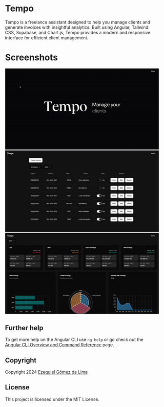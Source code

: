 # Tempo

Tempo is a freelance assistant designed to help you manage clients and generate invoices with insightful analytics. Built using Angular, Tailwind CSS, Supabase, and Chart.js, Tempo provides a modern and responsive interface for efficient client management.

# Screenshots

![Tempo Home](.github/assets/homegif.gif)
![Tempo Invoices](.github/assets/tempo-invoices-screenshot.png)
![Tempo Analytics](.github/assets/tempo-analytics-screenshot.png)

## Further help

To get more help on the Angular CLI use `ng help` or go check out the [Angular CLI Overview and Command Reference](https://angular.dev/tools/cli) page.

## Copyright

Copyright 2024 [Ezequiel Gómez de Lima](https://github.com/ezequielgdl)

## License

This project is licensed under the MIT License.
